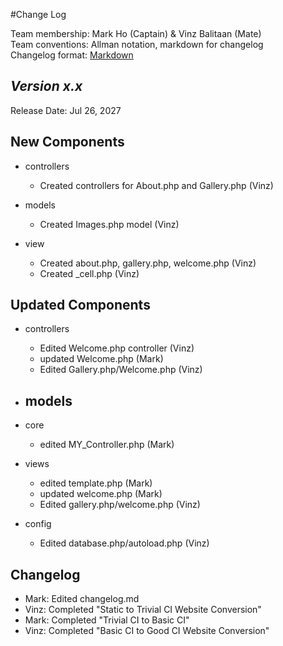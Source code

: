 #Change Log

Team membership:  Mark Ho (Captain) & Vinz Balitaan (Mate)  
Team conventions: Allman notation, markdown for changelog  
Changelog format: [Markdown](https://github.com/adam-p/markdown-here/wiki/Markdown-Cheatsheet) 

## *Version x.x*

Release Date: Jul 26, 2027

## New Components

-   controllers
    -   Created controllers for About.php and Gallery.php (Vinz)

-   models
    -   Created Images.php model (Vinz)

-   view
    -   Created about.php, gallery.php, welcome.php (Vinz)
    -   Created _cell.php (Vinz)
    
## Updated Components

-   controllers
    -   Edited Welcome.php controller (Vinz)
    -   updated Welcome.php (Mark)
    -   Edited Gallery.php/Welcome.php (Vinz)

-   models
    -   

-   core
    -  edited MY_Controller.php (Mark)
    
-   views
    -   edited template.php (Mark)
    -   updated welcome.php (Mark)
    -   Edited gallery.php/welcome.php (Vinz)

-   config
    -   Edited database.php/autoload.php (Vinz)
    
## Changelog

- Mark: Edited changelog.md
- Vinz: Completed "Static to Trivial CI Website Conversion"
- Mark: Completed "Trivial CI to Basic CI"
- Vinz: Completed "Basic CI to Good CI Website Conversion"
